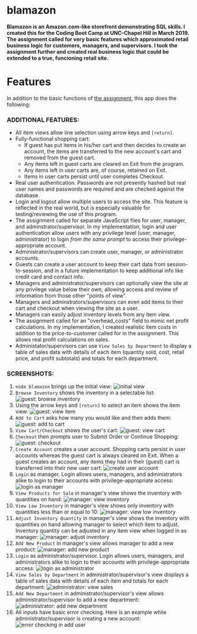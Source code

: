 # blamazon

**Blamazon is an Amazon.com-like storefront demonstrating SQL skills. I created this for the Coding Boot Camp at UNC-Chapel Hill in March 2019. The assignment called for very basic features which approximated retail business logic for customers, managers, and supervisors. I took the assignment further and created real business logic that could be extended to a true, funcioning retail site.**

# Features
In addition to the basic functions of [the assignment](homework_instructions.md), this app does the following:

### ADDITIONAL FEATURES:
* All item views allow line selection using arrow keys and `[return]`.
* Fully-functional shopping cart:
    * If guest has put items in his/her cart and then decides to create an account, the items are transferred to the new account's cart and removed from the guest cart.
    * Any items left in guest carts are cleared on Exit from the program.
    * Any items left in user carts are, of course, retained on Exit.
    * Items in user carts persist until user completes Checkout.
* Real user authentication. Passwords are not presently hashed but real user names and passwords are required and are checked against the database.
* Login and logout allow multiple users to access the site. This feature is reflected in the real world, but is especially valuable for testing/reviewing the use of this program.
* The assignment called for separate JavaScript files for user, manager, and adminstrator/supervisor. In my implementation, login and user authentication allow users with any privilege level (user, manager, administrator) to login *from the same prompt* to access their privilege-appropriate account.
* Administrator/supervisors can create user, manager, or administrator accounts.
* Guests can create a user account to keep their cart data from session-to-session, and in a future implementation to keep additional info like credit card and contact info.
* Managers and administrator/supervisors can optionally view the site at any privilege value below their own, allowing access and review of information from those other "points of view".
* Managers and adminstrators/supervisors can even add items to their cart and checkout when viewing the site as a user.
* Managers can easily adjust inventory levels from any item view.
* The assignment called for an "overhead_costs" field to mimic net profit calculations. In my implementation, I created realistic item costs in addition to the price-to-customer called for in the assignment. This allows real profit calculations on sales.
* Administator/supervisors can use `View Sales by Department` to display a table of sales data with details of each item (quantity sold, cost, retail price, and profit subtotals) and totals for each department.

### SCREENSHOTS:
01. `node blamazon` brings up the initial view:
![initial view](screenshots/01-initial-view.png)
02. `Browse Inventory` shows the inventory in a selectable list:
![guest: browse inventory](screenshots/02-guest-browse-inventory.png)
03. Using the arrow keys and `[return]` to select an item shows the item view:
![guest: view item](screenshots/03-guest-view-item.png)
04. `Add to Cart` asks how many you would like and then adds them:
![guest: add to cart](screenshots/04-guest-add-two-of-item-to-cart.png)
05. `View Cart/Checkout` shows the user's cart:
![guest: view cart](screenshots/05-guest-view-cart.png)
06. `Checkout` then prompts user to Submit Order or Continue Shopping:
![guest: checkout](screenshots/06-guest-checkout.png)
07. `Create Account` creates a user account. Shopping carts persist in user accounts whereas the guest cart is always cleared on Exit. When a guest creates an account, any items they had in their (guest) cart is transferred into their new user cart:
![create user account](screenshots/07-cart-now-empty-create-user-account.png)
08. `Login` as manager. Login allows users, managers, and administrators alike to login to their accounts with privilege-appropriate access:
![login as manager](screenshots/08-login-as-manager.png)
09. `View Products for Sale` in manager's view shows the inventory with quantities on hand:
![manager: view inventory](screenshots/09-manager-view-products-and-quantities.png)
10. `View Low Inventory` in manager's view shows only inventory with quantities less than or equal to 10:
![manager: view low inventory](screenshots/10-manager-view-low-inventory.png)
11. `Adjust Inventory Quantity` in manager's view shows the inventory with quantities on hand allowing manager to select which item to adjust. Inventory quantity can be adjusted in any item view when logged in as manager:
![manager: adjust inventory](screenshots/11-manager-adjust-inventory-quantity.png)
12. `Add New Product` in manager's view allows manager to add a new product:
![manager: add new product](screenshots/12-manager-add-new-product.png)
13. `Login` as administrator/supervisor. Login allows users, managers, and administrators alike to login to their accounts with privilege-appropriate access:
![login as administrator](screenshots/13-login-as-administrator.png)
14. `View Sales by Department` in administrator/supervisor's view displays a table of sales data with details of each item and totals for each department:
![administrator: view sales](screenshots/14-administrator-view-sales-by-department.png)
15. `Add New Department` in administrator/supervisor's view allows administrator/supervisor to add a new department:
![administrator: add new department](screenshots/15-administrator-add-new-department.png)
16. All inputs have basic error checking. Here is an example while administrator/supervisor is creating a new account:
![error checking in add user](screenshots/16-administrator-error-checking-on-add-user.png)
